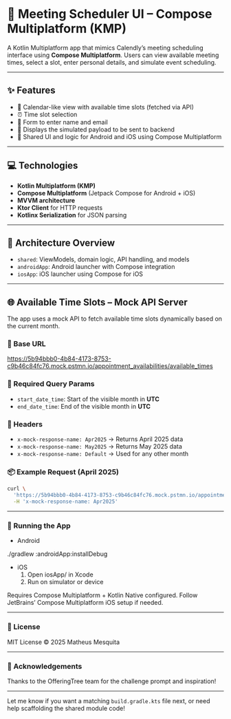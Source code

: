 # 📅 Meeting Scheduler UI – Compose Multiplatform (KMP)

A Kotlin Multiplatform app that mimics Calendly’s meeting scheduling interface using **Compose Multiplatform**. Users can view available meeting times, select a slot, enter personal details, and simulate event scheduling.

---

## ✨ Features

- 📆 Calendar-like view with available time slots (fetched via API)
- ⏰ Time slot selection
- 📝 Form to enter name and email
- 🧾 Displays the simulated payload to be sent to backend
- 🧩 Shared UI and logic for Android and iOS using Compose Multiplatform

---

## 💻 Technologies

- **Kotlin Multiplatform (KMP)**
- **Compose Multiplatform** (Jetpack Compose for Android + iOS)
- **MVVM architecture**
- **Ktor Client** for HTTP requests
- **Kotlinx Serialization** for JSON parsing

---

## 🧠 Architecture Overview

- `shared`: ViewModels, domain logic, API handling, and models
- `androidApp`: Android launcher with Compose integration
- `iosApp`: iOS launcher using Compose for iOS

---

## 🌐 Available Time Slots – Mock API Server

The app uses a mock API to fetch available time slots dynamically based on the current month.

### 🔗 Base URL

https://5b94bbb0-4b84-4173-8753-c9b46c84fc76.mock.pstmn.io/appointment_availabilities/available_times

### 🔖 Required Query Params

- `start_date_time`: Start of the visible month in **UTC**
- `end_date_time`: End of the visible month in **UTC**

### 🧩 Headers

- `x-mock-response-name: Apr2025` → Returns April 2025 data
- `x-mock-response-name: May2025` → Returns May 2025 data
- `x-mock-response-name: Default` → Used for any other month

### 📦 Example Request (April 2025)

```bash
curl \
  'https://5b94bbb0-4b84-4173-8753-c9b46c84fc76.mock.pstmn.io/appointment_availabilities/available_times?start_date_time=2025-04-01T07:00:00&end_date_time=2025-04-30T06:59:59' \
  -H 'x-mock-response-name: Apr2025'
```

---

### 📲 Running the App

- Android

./gradlew :androidApp:installDebug

- iOS
	1.	Open iosApp/ in Xcode
	2.	Run on simulator or device

Requires Compose Multiplatform + Kotlin Native configured. Follow JetBrains’ Compose Multiplatform iOS setup if needed.

---

### 📄 License

MIT License © 2025 Matheus Mesquita

---

### 🙌 Acknowledgements

Thanks to the OfferingTree team for the challenge prompt and inspiration!

---

Let me know if you want a matching `build.gradle.kts` file next, or need help scaffolding the shared module code!